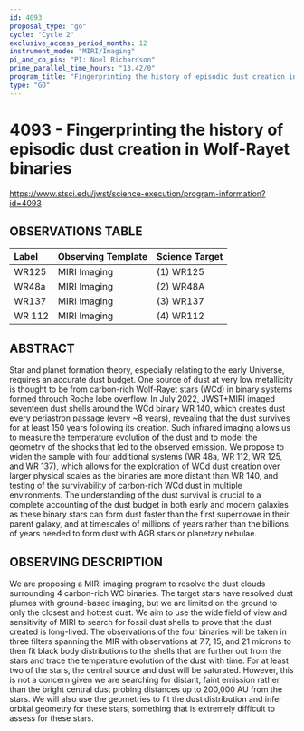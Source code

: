 ```yaml
---
id: 4093
proposal_type: "go"
cycle: "Cycle 2"
exclusive_access_period_months: 12
instrument_mode: "MIRI/Imaging"
pi_and_co_pis: "PI: Noel Richardson"
prime_parallel_time_hours: "13.42/0"
program_title: "Fingerprinting the history of episodic dust creation in Wolf-Rayet binaries"
type: "GO"
---
```

# 4093 - Fingerprinting the history of episodic dust creation in Wolf-Rayet binaries
https://www.stsci.edu/jwst/science-execution/program-information?id=4093
## OBSERVATIONS TABLE
| Label | Observing Template | Science Target |
| :---- | :----------------- | :------------- |
| WR125 | MIRI Imaging       | (1) WR125      |
| WR48a | MIRI Imaging       | (2) WR48A      |
| WR137 | MIRI Imaging       | (3) WR137      |
| WR 112 | MIRI Imaging       | (4) WR112      |

## ABSTRACT

Star and planet formation theory, especially relating to the early Universe, requires an accurate dust budget. One source of dust at very low metallicity is thought to be from carbon-rich Wolf-Rayet stars (WCd) in binary systems formed through Roche lobe overflow. In July 2022, JWST+MIRI imaged seventeen dust shells around the WCd binary WR 140, which creates dust every periastron passage (every ~8 years), revealing that the dust survives for at least 150 years following its creation. Such infrared imaging allows us to measure the temperature evolution of the dust and to model the geometry of the shocks that led to the observed emission. We propose to widen the sample with four additional systems (WR 48a, WR 112, WR 125, and WR 137), which allows for the exploration of WCd dust creation over larger physical scales as the binaries are more distant than WR 140, and testing of the survivability of carbon-rich WCd dust in multiple environments. The understanding of the dust survival is crucial to a complete accounting of the dust budget in both early and modern galaxies as these binary stars can form dust faster than the first supernovae in their parent galaxy, and at timescales of millions of years rather than the billions of years needed to form dust with AGB stars or planetary nebulae.

## OBSERVING DESCRIPTION

We are proposing a MIRI imaging program to resolve the dust clouds surrounding 4 carbon-rich WC binaries. The target stars have resolved dust plumes with ground-based imaging, but we are limited on the ground to only the closest and hottest dust. We aim to use the wide field of view and sensitivity of MIRI to search for fossil dust shells to prove that the dust created is long-lived. The observations of the four binaries will be taken in three filters spanning the MIR with observations at 7.7, 15, and 21 microns to then fit black body distributions to the shells that are further out from the stars and trace the temperature evolution of the dust with time. For at least two of the stars, the central source and dust will be saturated. However, this is not a concern given we are searching for distant, faint emission rather than the bright central dust probing distances up to 200,000 AU from the stars. We will also use the geometries to fit the dust distribution and infer orbital geometry for these stars, something that is extremely difficult to assess for these stars.